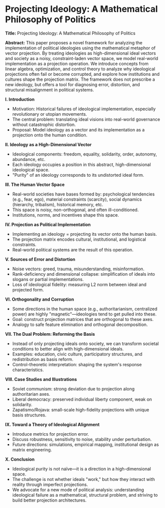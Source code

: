 # Projecting Ideology: A Mathematical Philosophy of Politics

**Title:** Projecting Ideology: A Mathematical Philosophy of Politics

**Abstract:** This paper proposes a novel framework for analyzing the implementation of political ideologies using the mathematical metaphor of vector projection. By treating ideologies as high-dimensional ideal vectors and society as a noisy, constraint-laden vector space, we model real-world implementation as a projection operation. We introduce concepts from linear algebra, optimization, and control theory to analyze why ideological projections often fail or become corrupted, and explore how institutions and cultures shape the projection matrix. The framework does not prescribe a new ideology, but offers a tool for diagnosing error, distortion, and structural misalignment in political systems.

**I. Introduction**

* Motivation: Historical failures of ideological implementation, especially revolutionary or utopian movements.
* The central problem: translating ideal visions into real-world governance without catastrophic distortion.
* Proposal: Model ideology as a vector and its implementation as a projection onto the human condition.

**II. Ideology as a High-Dimensional Vector**

* Ideological components: freedom, equality, solidarity, order, autonomy, abundance, etc.
* Each ideology occupies a position in this abstract, high-dimensional ideological space.
* "Purity" of an ideology corresponds to its undistorted ideal form.

**III. The Human Vector Space**

* Real-world societies have bases formed by: psychological tendencies (e.g., fear, ego), material constraints (scarcity), social dynamics (hierarchy, tribalism), historical memory, etc.
* This space is noisy, non-orthogonal, and often ill-conditioned.
* Institutions, norms, and incentives shape this space.

**IV. Projection as Political Implementation**

* Implementing an ideology = projecting its vector onto the human basis.
* The projection matrix encodes cultural, institutional, and logistical constraints.
* Real-world political systems are the result of this operation.

**V. Sources of Error and Distortion**

* Noise vectors: greed, trauma, misunderstanding, misinformation.
* Rank-deficiency and dimensional collapse: simplification of ideals into slogans or partial implementations.
* Loss of ideological fidelity: measuring L2 norm between ideal and projected form.

**VI. Orthogonality and Corruption**

* Some directions in the human space (e.g., authoritarianism, centralized power) are highly "magnetic"—ideologies tend to get pulled into these.
* Goal: construct projection matrices that are orthogonal to these axes.
* Analogy to safe feature elimination and orthogonal decomposition.

**VII. The Dual Problem: Reforming the Basis**

* Instead of only projecting ideals onto society, we can transform societal conditions to better align with high-dimensional ideals.
* Examples: education, civic culture, participatory structures, and redistribution as basis reform.
* Control-theoretic interpretation: shaping the system's response characteristics.

**VIII. Case Studies and Illustrations**

* Soviet communism: strong deviation due to projection along authoritarian axes.
* Liberal democracy: preserved individual liberty component, weak on solidarity.
* Zapatismo/Rojava: small-scale high-fidelity projections with unique basis structures.

**IX. Toward a Theory of Ideological Alignment**

* Introduce metrics for projection error.
* Discuss robustness, sensitivity to noise, stability under perturbation.
* Future directions: simulations, empirical mapping, institutional design as matrix engineering.

**X. Conclusion**

* Ideological purity is not naïve—it is a direction in a high-dimensional space.
* The challenge is not whether ideals "work," but how they interact with reality through imperfect projections.
* We advocate for a new mode of political analysis: understanding ideological failure as a mathematical, structural problem, and striving to build better projection architectures.
